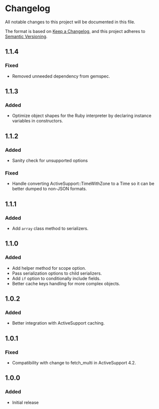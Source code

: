 # Changelog
All notable changes to this project will be documented in this file.

The format is based on [Keep a Changelog](https://keepachangelog.com/en/1.0.0/),
and this project adheres to [Semantic Versioning](https://semver.org/spec/v2.0.0.html).

## 1.1.4

### Fixed

- Removed unneeded dependency from gemspec.

## 1.1.3

### Added
- Optimize object shapes for the Ruby interpreter by declaring instance variables in constructors.

## 1.1.2

### Added
- Sanity check for unsupported options

### Fixed
- Handle converting ActiveSupport::TimeWithZone to a Time so it can be better dumped to non-JSON formats.

## 1.1.1

### Added
- Add `array` class method to serializers.

## 1.1.0

### Added
- Add helper method for scope option.
- Pass serialization options to child serializers.
- Add `if` option to conditionally include fields.
- Better cache keys handling for more complex objects.

## 1.0.2

### Added
- Better integration with ActiveSupport caching.

## 1.0.1

### Fixed
- Compatibility with change to fetch_multi in ActiveSupport 4.2.

## 1.0.0

### Added
- Initial release
